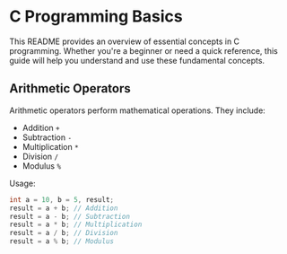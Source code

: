 # C Programming Basics

This README provides an overview of essential concepts in C programming. Whether you're a beginner or need a quick reference, this guide will help you understand and use these fundamental concepts.

## Arithmetic Operators

Arithmetic operators perform mathematical operations. They include:
- Addition `+`
- Subtraction `-`
- Multiplication `*`
- Division `/`
- Modulus `%`

Usage:
```c
int a = 10, b = 5, result;
result = a + b; // Addition
result = a - b; // Subtraction
result = a * b; // Multiplication
result = a / b; // Division
result = a % b; // Modulus
